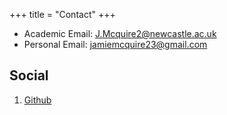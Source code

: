 +++
title = "Contact"
+++

* Academic Email: [J.Mcquire2@newcastle.ac.uk](mailto:J.Mcquire2@newcastle.ac.uk)
* Personal Email: [jamiemcquire23@gmail.com](mailto:jamiemcquire23@gmail.com)

## Social

1. [Github](https://github.com/JamieMcQuire23)
